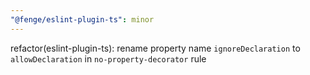 ```yaml
---
"@fenge/eslint-plugin-ts": minor
---
```


refactor(eslint-plugin-ts): rename property name `ignoreDeclaration` to `allowDeclaration` in `no-property-decorator` rule
